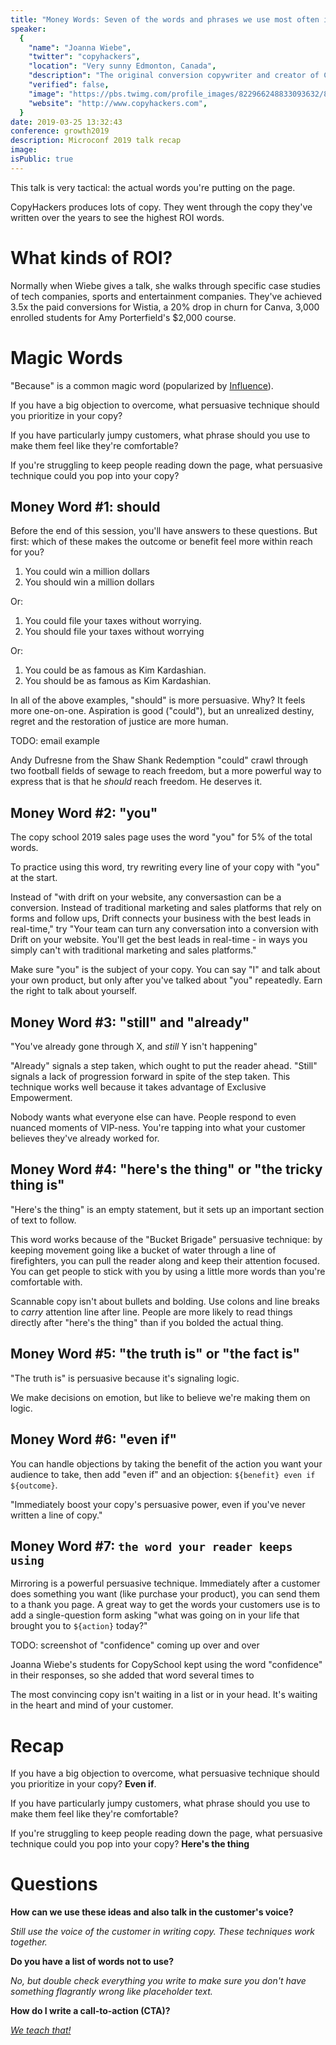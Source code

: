 ```yaml
---
title: "Money Words: Seven of the words and phrases we use most often in high-converting copy"
speaker:
  {
    "name": "Joanna Wiebe",
    "twitter": "copyhackers",
    "location": "Very sunny Edmonton, Canada",
    "description": "The original conversion copywriter and creator of Copy Hackers.",
    "verified": false,
    "image": "https://pbs.twimg.com/profile_images/822966248833093632/88bVZqGn.jpg",
    "website": "http://www.copyhackers.com",
  }
date: 2019-03-25 13:32:43
conference: growth2019
description: Microconf 2019 talk recap
image:
isPublic: true
---
```


This talk is very tactical: the actual words you're putting on the page.

CopyHackers produces lots of copy. They went through the copy they've written over the years to see the highest ROI words.

# What kinds of ROI?

Normally when Wiebe gives a talk, she walks through specific case studies of tech companies, sports and entertainment companies. They've achieved 3.5x the paid conversions for Wistia, a 20% drop in churn for Canva, 3,000 enrolled students for Amy Porterfield's \$2,000 course.

# Magic Words

"Because" is a common magic word (popularized by [Influence](https://www.amazon.com/Influence-Psychology-Persuasion-Robert-Cialdini/dp/006124189X)).

If you have a big objection to overcome, what persuasive technique should you prioritize in your copy?

If you have particularly jumpy customers, what phrase should you use to make them feel like they're comfortable?

If you're struggling to keep people reading down the page, what persuasive technique could you pop into your copy?

## Money Word #1: should

Before the end of this session, you'll have answers to these questions. But first: which of these makes the outcome or benefit feel more within reach for you?

1. You could win a million dollars
2. You should win a million dollars

Or:

1. You could file your taxes without worrying.
2. You should file your taxes without worrying

Or:

1. You could be as famous as Kim Kardashian.
2. You should be as famous as Kim Kardashian.

In all of the above examples, "should" is more persuasive. Why? It feels more one-on-one. Aspiration is good ("could"), but an unrealized destiny, regret and the restoration of justice are more human.

TODO: email example

Andy Dufresne from the Shaw Shank Redemption "could" crawl through two football fields of sewage to reach freedom, but a more powerful way to express that is that he _should_ reach freedom. He deserves it.

## Money Word #2: "you"

The copy school 2019 sales page uses the word "you" for 5% of the total words.

To practice using this word, try rewriting every line of your copy with "you" at the start.

Instead of "with drift on your website, any conversastion can be a conversion. Instead of traditional marketing and sales platforms that rely on forms and follow ups, Drift connects your business with the best leads in real-time," try "Your team can turn any conversation into a conversion with Drift on your website. You'll get the best leads in real-time - in ways you simply can't with traditional marketing and sales platforms."

Make sure "you" is the subject of your copy. You can say "I" and talk about your own product, but only after you've talked about "you" repeatedly. Earn the right to talk about yourself.

## Money Word #3: "still" and "already"

"You've already gone through X, and _still_ Y isn't happening"

"Already" signals a step taken, which ought to put the reader ahead. "Still" signals a lack of progression forward in spite of the step taken. This technique works well because it takes advantage of Exclusive Empowerment.

Nobody wants what everyone else can have. People respond to even nuanced moments of VIP-ness. You're tapping into what your customer believes they've already worked for.

## Money Word #4: "here's the thing" or "the tricky thing is"

"Here's the thing" is an empty statement, but it sets up an important section of text to follow.

This word works because of the "Bucket Brigade" persuasive technique: by keeping movement going like a bucket of water through a line of firefighters, you can pull the reader along and keep their attention focused. You can get people to stick with you by using a little more words than you're comfortable with.

Scannable copy isn't about bullets and bolding. Use colons and line breaks to _carry_ attention line after line. People are more likely to read things directly after "here's the thing" than if you bolded the actual thing.

## Money Word #5: "the truth is" or "the fact is"

"The truth is" is persuasive because it's signaling logic.

We make decisions on emotion, but like to believe we're making them on logic.

## Money Word #6: "even if"

You can handle objections by taking the benefit of the action you want your audience to take, then add "even if" and an objection: `${benefit} even if ${outcome}`.

"Immediately boost your copy's persuasive power, even if you've never written a line of copy."

## Money Word #7: `the word your reader keeps using`

Mirroring is a powerful persuasive technique. Immediately after a customer does something you want (like purchase your product), you can send them to a thank you page. A great way to get the words your customers use is to add a single-question form asking "what was going on in your life that brought you to `${action}` today?"

TODO: screenshot of "confidence" coming up over and over

Joanna Wiebe's students for CopySchool kept using the word "confidence" in their responses, so she added that word several times to

The most convincing copy isn't waiting in a list or in your head. It's waiting in the heart and mind of your customer.

# Recap

If you have a big objection to overcome, what persuasive technique should you prioritize in your copy? **Even if**.

If you have particularly jumpy customers, what phrase should you use to make them feel like they're comfortable?

If you're struggling to keep people reading down the page, what persuasive technique could you pop into your copy? **Here's the thing**

# Questions

**How can we use these ideas and also talk in the customer's voice?**

_Still use the voice of the customer in writing copy. These techniques work together._

**Do you have a list of words not to use?**

_No, but double check everything you write to make sure you don't have something flagrantly wrong like placeholder text._

**How do I write a call-to-action (CTA)?**

_[We teach that!](https://copyschool.co)_
